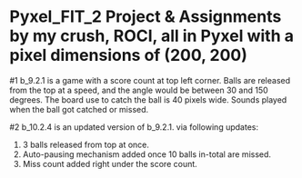 # Pyxel_FIT_2 Project & Assignments by my crush, ROCI, all in Pyxel with a pixel dimensions of (200, 200)

#1 b_9.2.1 is a game with a score count at top left corner.
Balls are released from the top at a speed, and the angle would be between 30 and 150 degrees.
The board use to catch the ball is 40 pixels wide.
Sounds played when the ball got catched or missed.

#2 b_10.2.4 is an updated version of b_9.2.1. via following updates:
1. 3 balls released from top at once.
2. Auto-pausing mechanism added once 10 balls in-total are missed.
3. Miss count added right under the score count.
